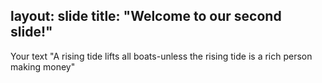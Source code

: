 layout: slide
title: "Welcome to our second slide!"
---
Your text
"A rising tide lifts all boats-unless the rising tide is a rich person making money"
